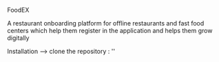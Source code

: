 FoodEX

A restaurant onboarding platform for offline restaurants and fast food centers which help them register in the application and helps them grow digitally

Installation 
  --> clone the repository : ''
